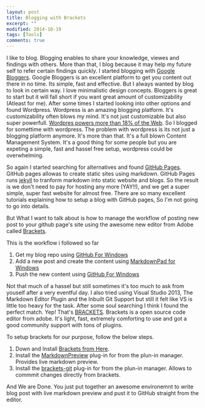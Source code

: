 ```yaml
---
layout: post
title: Blogging with Brackets 
excerpt: ""
modified: 2014-10-19
tags: [Tools]
comments: true
---
```


I like to blog. Blogging enables to share your knowledge, viewes and findings with others. More than that, I blog because it may help my future self to refer certain findings quickly. I started blogging with [Google Bloggers](https://www.blogger.com/home?pli=1). Google Bloggers is an excellent platform to get you content out there in no time. Its simple, fast and effective. But I always wanted by blog to look in certain way. I love minimalistic design concepts. Bloggers is great to start but it will fall short if you want great amount of customizability (Atleast for me). After some times I started looking into other options and found Wordpress. Wordpress is an amazing blogging platform. It's customizability often blows my mind. It's not just customizable but also super powerfull. [Wordpres powers more than 18% of the Web](http://thenextweb.com/insider/2013/07/27/wordpress-now-powers-18-9-of-the-web-has-over-46m-downloads-according-to-founder-matt-mullenweg/). So I blogged for somettime with wordpress. The problem with wordpress is its not just a blogging platform anymore. It's more than that. It's a full blown Content Management System. It's a good thing for some people but you are expeting a simple, fast and hassel free setup, wordpress could be overwhelming.

So again I started searching for alternatives and found [GitHub Pages](https://pages.github.com/). GitHub pages allowas to create static sites using markdown. GitHub Pages runs [jekyll](http://jekyllrb.com/) to tranform markdown into static website and blogs. So the result is we don't need to pay for hosting any more (YAY!!), and we get a super simple, super fast website for almost free. There are so many excellent tutorials explaining how to setup a blog with GitHub pages, So I'm not going to go into details.

But What I want to talk about is how to manage the workflow of posting new post to your github page's site using the awesome new editor from Adobe called [Brackets](http://brackets.io/?lang=en).

This is the workflow i followed so far

1. Get my blog repo using [GitHub For Windows](https://windows.github.com/)
2. Add a new post and create the content using [MarkdownPad for Windows](http://markdownpad.com/)
3. Push the new content using [GitHub For Windows](https://windows.github.com/)

Not that much of a hassel but still sometimes it's too much to ask from youself after a very eventful day. I also tried using Visual Studio 2013, The Markdown Editor Plugin and the Inbuilt Git Support but still it felt like VS is little too heavy for the task. After some soul searching I think I found the perfect match. Yep! That's [BRACKETS](http://brackets.io/?lang=en). Brackets is a open source code editor from adobe. It's light, fast, extremely comforting to use and got a good community support with tons of plugins. 

To setup brackets for our purpose, follow the below steps.

1. Down and Install [Brackets from Here](http://brackets.io/?lang=en).
2. Install the [MarkdownPreview](https://github.com/gruehle/MarkdownPreview) plug-in for from the plun-in manager. Provides live markdown preview.
3. Install the [brackets-git](https://github.com/zaggino/brackets-git) plug-in for from the plun-in manager. Allows to commmit changes directly from brackets.

And We are Done. You just put together an awesome environemnt to write blog post with live markdown preview and pust it to GitHub straight from the editor.




